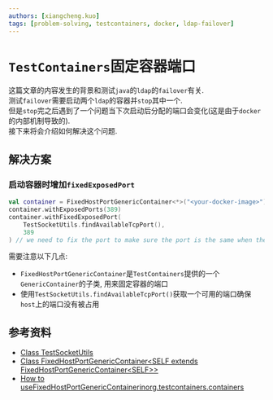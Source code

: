 ```yaml
---
authors: [xiangcheng.kuo]
tags: [problem-solving, testcontainers, docker, ldap-failover]
---
```


# `TestContainers`固定容器端口

这篇文章的内容发生的背景和测试`java`的`ldap`的`failover`有关.<br/>
测试`failover`需要启动两个`ldap`的容器并`stop`其中一个. <br/>
但是`stop`完之后遇到了一个问题当下次启动后分配的端口会变化(这是由于`docker`的内部机制导致的).<br/>
接下来将会介绍如何解决这个问题.
<!--truncate-->

## 解决方案

### 启动容器时增加`fixedExposedPort`

```kotlin
val container = FixedHostPortGenericContainer<*>("<your-docker-image>")
container.withExposedPorts(389)
container.withFixedExposedPort(
	TestSocketUtils.findAvailableTcpPort(),
	389
) // we need to fix the port to make sure the port is the same when the container is restarted
```

需要注意以下几点:

- `FixedHostPortGenericContainer`是`TestContainers`提供的一个`GenericContainer`的子类, 用来固定容器的端口
- 使用`TestSocketUtils.findAvailableTcpPort()`获取一个可用的端口确保`host`上的端口没有被占用

## 参考资料

- [Class TestSocketUtils](https://docs.spring.io/spring-framework/docs/current/javadoc-api/org/springframework/test/util/TestSocketUtils.html)
- [Class FixedHostPortGenericContainer<SELF extends FixedHostPortGenericContainer<SELF\>\>](https://javadoc.io/static/org.testcontainers/testcontainers/1.15.1/org/testcontainers/containers/FixedHostPortGenericContainer.html)
- [How to useFixedHostPortGenericContainerinorg.testcontainers.containers](https://www.tabnine.com/code/java/classes/org.testcontainers.containers.FixedHostPortGenericContainer)